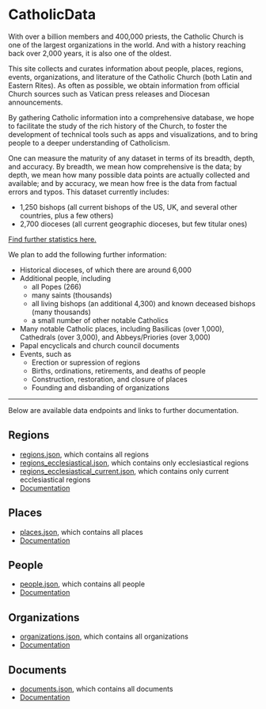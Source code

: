 # CatholicData

With over a billion members and 400,000 priests, the Catholic Church is one of the largest organizations in the world. And with a history reaching back over 2,000 years, it is also one of the oldest.

This site collects and curates information about people, places, regions, events, organizations, and literature of the Catholic Church (both Latin and Eastern Rites). As often as possible, we obtain information from official Church sources such as Vatican press releases and Diocesan announcements.

By gathering Catholic information into a comprehensive database, we hope to facilitate the study of the rich history of the Church, to foster the development of technical tools such as apps and visualizations, and to bring people to a deeper understanding of Catholicism.

One can measure the maturity of any dataset in terms of its breadth, depth, and accuracy. By breadth, we mean how comprehensive is the data; by depth, we mean how many possible data points are actually collected and available; and by accuracy, we mean how free is the data from factual errors and typos. This dataset currently includes:
* 1,250 bishops (all current bishops of the US, UK, and several other countries, plus a few others)
* 2,700 dioceses (all current geographic dioceses, but few titular ones)

[Find further statistics here.](/statistics.html)

We plan to add the following further information:
* Historical dioceses, of which there are around 6,000
* Additional people, including
    * all Popes (266)
    * many saints (thousands)
    * all living bishops (an additional 4,300) and known deceased bishops (many thousands)
    * a small number of other notable Catholics
* Many notable Catholic places, including Basilicas (over 1,000), Cathedrals (over 3,000), and Abbeys/Priories (over 3,000)
* Papal encyclicals and church council documents
* Events, such as
    * Erection or supression of regions
    * Births, ordinations, retirements, and deaths of people
    * Construction, restoration, and closure of places
    * Founding and disbanding of organizations

-----
Below are available data endpoints and links to further documentation.

## Regions
* [regions.json](/data/regions.json), which contains all regions
* [regions_ecclesiastical.json](/data/regions_ecclesiastical.json), which contains only ecclesiastical regions
* [regions_ecclesiastical_current.json](/data/regions_ecclesiastical_current.json), which contains only current ecclesiastical regions
* [Documentation](/regions.html)

## Places
* [places.json](/data/places.json), which contains all places
* [Documentation](/data/places.html)

## People
* [people.json](/data/people.json), which contains all people
* [Documentation](/data/people.html)

## Organizations
* [organizations.json](/data/organizations.json), which contains all organizations
* [Documentation](/data/organizations.html)

## Documents
* [documents.json](/data/documents.json), which contains all documents
* [Documentation](/data/documents.html)
